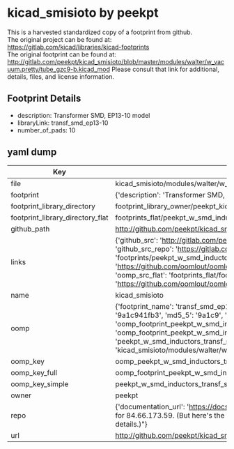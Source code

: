 # kicad_smisioto by peekpt  
This is a harvested standardized copy of a footprint from github.  
The original project can be found at:  
https://gitlab.com/kicad/libraries/kicad-footprints  
The original footprint can be found at:
http://gitlab.com/peekpt/kicad_smisioto/blob/master/modules/walter/w_vacuum.pretty/tube_gzc9-b.kicad_mod
Please consult that link for additional, details, files, and license information.  
## Footprint Details
* description: Transformer SMD, EP13-10 model  
* libraryLink: transf_smd_ep13-10  
* number_of_pads: 10  
## yaml dump  
| Key | Value |  
| --- | --- |  
| file | kicad_smisioto/modules/walter/w_smd_inductors.pretty/transf_smd_ep13-10.kicad_mod |  
| footprint | {'description': 'Transformer SMD, EP13-10 model', 'libraryLink': 'transf_smd_ep13-10', 'number_of_pads': 10} |  
| footprint_library_directory | footprint_library_owner/peekpt_kicad_smisioto |  
| footprint_library_directory_flat | footprints_flat/peekpt_w_smd_inductors_transf_smd_ep13_10/working |  
| github_path | http://github.com/peekpt/kicad_smisioto/blob/master/modules/walter/w_smd_inductors.pretty/transf_smd_ep13-10.kicad_mod |  
| links | {'github_src': 'http://gitlab.com/peekpt/kicad_smisioto/blob/master/modules/walter/w_vacuum.pretty/tube_gzc9-b.kicad_mod', 'github_src_repo': 'https://gitlab.com/kicad/libraries/kicad-footprints', 'oomp_bot': 'footprints/peekpt_w_smd_inductors_transf_smd_ep13_10/working', 'oomp_bot_github': 'https://github.com/oomlout/oomlout_oomp_footprint_bot/tree/main/footprints/peekpt_w_smd_inductors_transf_smd_ep13_10/working', 'oomp_src_flat': 'footprints_flat/footprints_flat/peekpt_w_smd_inductors_transf_smd_ep13_10/working', 'oomp_src_flat_github': 'https://github.com/oomlout/oomlout_oomp_footprint_src/tree/main/footprints_flat/peekpt_w_smd_inductors_transf_smd_ep13_10/working'} |  
| name | kicad_smisioto |  
| oomp | {'footprint_name': 'transf_smd_ep13_10', 'library_name': 'w_smd_inductors', 'md5': '9a1c941fb394334f575c2cd73771499e', 'md5_10': '9a1c941fb3', 'md5_5': '9a1c9', 'md5_6': '9a1c94', 'oomp_key': 'oomp_peekpt_w_smd_inductors_transf_smd_ep13_10', 'oomp_key_extra': 'oomp_footprint_peekpt_w_smd_inductors_transf_smd_ep13_10', 'oomp_key_full': 'oomp_footprint_peekpt_w_smd_inductors_transf_smd_ep13_10_9a1c94', 'oomp_key_simple': 'peekpt_w_smd_inductors_transf_smd_ep13_10', 'original_filename': 'kicad_smisioto/modules/walter/w_smd_inductors.pretty/transf_smd_ep13-10.kicad_mod', 'owner_name': 'peekpt'} |  
| oomp_key | oomp_peekpt_w_smd_inductors_transf_smd_ep13_10 |  
| oomp_key_full | oomp_footprint_peekpt_w_smd_inductors_transf_smd_ep13_10 |  
| oomp_key_simple | peekpt_w_smd_inductors_transf_smd_ep13_10 |  
| owner | peekpt |  
| repo | {'documentation_url': 'https://docs.github.com/rest/overview/resources-in-the-rest-api#rate-limiting', 'message': "API rate limit exceeded for 84.66.173.59. (But here's the good news: Authenticated requests get a higher rate limit. Check out the documentation for more details.)"} |  
| url | http://github.com/peekpt/kicad_smisioto |  

